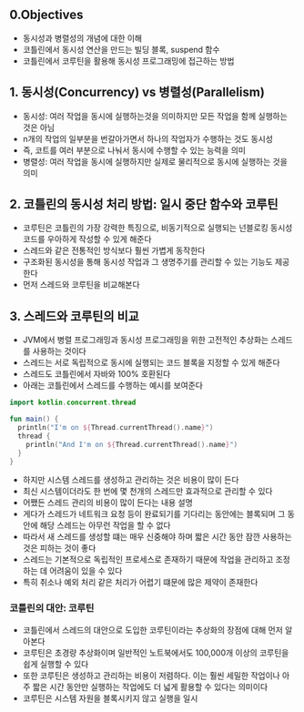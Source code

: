 ## 0.Objectives
- 동시성과 병렬성의 개념에 대한 이해
- 코틀린에서 동시성 연산을 만드는 빌딩 블록, suspend 함수
- 코틀린에서 코루틴을 활용해 동시성 프로그래밍에 접근하는 방법

## 1. 동시성(Concurrency) vs 병렬성(Parallelism)
- 동시성: 여러 작업을 동시에 실행하는것을 의미하지만 모든 작업을 함께 실행하는 것은 아님
- n개의 작업의 일부분을 번갈아가면서 하나의 작업자가 수행하는 것도 동시성
- 즉, 코트를 여러 부분으로 나눠서 동시에 수행할 수 있는 능력을 의미
- 병렬성: 여러 작업을 동시에 실행하지만 실제로 물리적으로 동시에 실행하는 것을 의미

## 2. 코틀린의 동시성 처리 방법: 일시 중단 함수와 코루틴
- 코루틴은 코틀린의 가장 강력한 특징으로, 비동기적으로 실행되는 넌블로킹 동시성 코드를 우아하게 작성할 수 있게 해준다
- 스레드와 같은 전통적인 방식보다 훨씬 가볍게 동작한다
- 구조화된 동시성을 통해 동시성 작업과 그 생명주기를 관리할 수 있는 기능도 제공한다
- 먼저 스레드와 코루틴을 비교해본다

## 3. 스레드와 코루틴의 비교
- JVM에서 병렬 프로그래밍과 동시성 프로그래밍을 위한 고전적인 추상화는 스레드를 사용하는 것이다
- 스레드는 서로 독립적으로 동시에 실행되는 코드 블록을 지정할 수 있게 해준다
- 스레드도 코틀린에서 자바와 100% 호환된다
- 아래는 코틀린에서 스레드를 수행하는 예시를 보여준다
```.kt
import kotlin.concurrent.thread

fun main() {
  println("I'm on ${Thread.currentThread().name}")
  thread {
    println("And I'm on ${Thread.currentThread().name}")
  }
}
```
- 하지만 시스템 스레드를 생성하고 관리하는 것은 비용이 많이 든다
- 최신 시스템이더라도 한 번에 몇 천개의 스레드만 효과적으로 관리할 수 있다
- 어쨌든 스레드 관리의 비용이 많이 든다는 내용 설명
- 게다가 스레드가 네트워크 요청 등이 완료되기를 기다리는 동안에는 블록되며 그 동안에 해당 스레드는 아무런 작업을 할 수 없다
- 따라서 새 스레드를 생성할 떄는 매우 신중해야 하며 짧은 시간 동안 잠깐 사용하는 것은 피하는 것이 좋다
- 스레드는 기본적으로 독립적인 프로세스로 존재하기 때문에 작업을 관리하고 조정하는 데 어려움이 있을 수 있다
- 특히 취소나 예외 처리 같은 처리가 어렵기 떄문에 많은 제약이 존재한다

### 코틀린의 대안: 코루틴
- 코틀린에서 스레드의 대안으로 도입한 코루틴이라는 추상화의 장점에 대해 먼저 알아본다
- 코루틴은 초경량 추상화이며 일반적인 노트북에서도 100,000개 이상의 코루틴을 쉽게 실행할 수 있다
- 또한 코루틴은 생성하고 관리하는 비용이 저렴하다. 이는 훨씬 세밀한 작업이나 아주 짧은 시간 동안만 실행하는 작업에도 더 넓게 활용할 수 있다는 의미이다
- 코루틴은 시스템 자원을 블록시키지 않고 실행을 일시 
